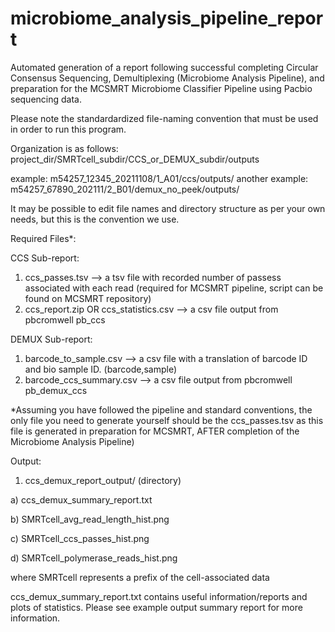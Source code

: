 # microbiome_analysis_pipeline_report
Automated generation of a report following successful completing Circular Consensus Sequencing, Demultiplexing (Microbiome Analysis Pipeline), and preparation for the MCSMRT Microbiome Classifier Pipeline using Pacbio sequencing data.

Please note the standardardized file-naming convention that must be used in order to run this program.

Organization is as follows: 
project_dir/SMRTcell_subdir/CCS_or_DEMUX_subdir/outputs

example: 
m54257_12345_20211108/1_A01/ccs/outputs/
another example: 
m54257_67890_202111/2_B01/demux_no_peek/outputs/

It may be possible to edit file names and directory structure as per your own needs, but this is the convention we use.

Required Files*:

CCS Sub-report:
1) ccs_passes.tsv --> 
a tsv file with recorded number of passess associated with each read (required for MCSMRT pipeline, script can be found on MCSMRT repository)
2) ccs_report.zip OR ccs_statistics.csv --> 
a csv file output from pbcromwell pb_ccs 

DEMUX Sub-report:
1) barcode_to_sample.csv --> 
a csv file with a translation of barcode ID and bio sample ID. (barcode,sample)
2) barcode_ccs_summary.csv --> 
a csv file output from pbcromwell pb_demux_ccs

*Assuming you have followed the pipeline and standard conventions, the only file you need to generate yourself should be the ccs_passes.tsv as this file is generated in preparation for MCSMRT, AFTER completion of the Microbiome Analysis Pipeline)

Output:
1) ccs_demux_report_output/ (directory)

a) ccs_demux_summary_report.txt

b) SMRTcell_avg_read_length_hist.png

c) SMRTcell_ccs_passes_hist.png

d) SMRTcell_polymerase_reads_hist.png

where SMRTcell represents a prefix of the cell-associated data

ccs_demux_summary_report.txt contains useful information/reports and plots of statistics. Please see example output summary report for more information.
